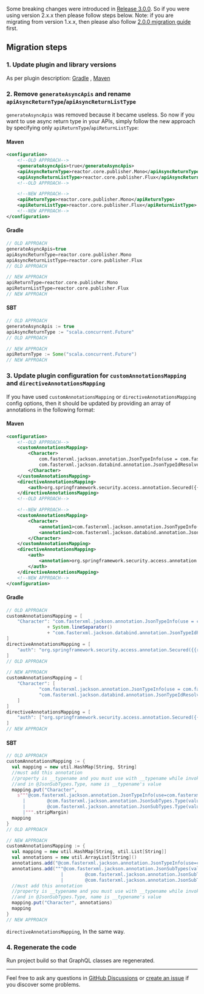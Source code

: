 Some breaking changes were introduced
in [Release 3.0.0](https://github.com/kobylynskyi/graphql-java-codegen/releases/tag/v3.0.0). So if you were using
version 2.x.x then please follow steps below. Note: if you are migrating from version 1.x.x, then please also
follow [2.0.0 migration guide](migration-to-2.0.0.md) first.

## Migration steps

### 1. Update plugin and library versions

As per plugin description: [Gradle](https://github.com/kobylynskyi/graphql-java-codegen/tree/main/plugins/gradle)
, [Maven](https://github.com/kobylynskyi/graphql-java-codegen/tree/main/plugins/maven)

### 2. Remove `generateAsyncApis` and rename `apiAsyncReturnType`/`apiAsyncReturnListType`

`generateAsyncApis` was removed because it became useless. So now if you want to use async return type in your APIs,
simply follow the new approach by specifying only `apiReturnType`/`apiReturnListType`:

#### Maven

```xml
<configuration>
    <!--OLD APPROACH-->
    <generateAsyncApis>true</generateAsyncApis>
    <apiAsyncReturnType>reactor.core.publisher.Mono</apiAsyncReturnType>
    <apiAsyncReturnListType>reactor.core.publisher.Flux</apiAsyncReturnListType>
    <!--OLD APPROACH-->

    <!--NEW APPROACH-->
    <apiReturnType>reactor.core.publisher.Mono</apiReturnType>
    <apiReturnListType>reactor.core.publisher.Flux</apiReturnListType>
    <!--NEW APPROACH-->
</configuration>
```

#### Gradle

```groovy
// OLD APPROACH
generateAsyncApis=true
apiAsyncReturnType=reactor.core.publisher.Mono
apiAsyncReturnListType=reactor.core.publisher.Flux
// OLD APPROACH

// NEW APPROACH
apiReturnType=reactor.core.publisher.Mono
apiReturnListType=reactor.core.publisher.Flux
// NEW APPROACH
```

#### SBT

```sbt
// OLD APPROACH
generateAsyncApis := true
apiAsyncReturnType := "scala.concurrent.Future"
// OLD APPROACH

// NEW APPROACH
apiReturnType := Some("scala.concurrent.Future")
// NEW APPROACH
```

### 3. Update plugin configuration for `customAnnotationsMapping` and `directiveAnnotationsMapping`

If you have used `customAnnotationsMapping` or `directiveAnnotationsMapping` config options, then it should be updated
by providing an array of annotations in the following format:

#### Maven

```xml
<configuration>
    <!--OLD APPROACH-->
    <customAnnotationsMapping>
        <Character>
            com.fasterxml.jackson.annotation.JsonTypeInfo(use = com.fasterxml.jackson.annotation.JsonTypeInfo.Id.NAME, property = "__typename")
            com.fasterxml.jackson.databind.annotation.JsonTypeIdResolver(io.github.kobylynskyi.order.external.starwars.CharacterTypeResolver.class)
        </Character>
    </customAnnotationsMapping>
    <directiveAnnotationsMapping>
        <auth>org.springframework.security.access.annotation.Secured({{roles}})</auth>
    </directiveAnnotationsMapping>
    <!--OLD APPROACH-->

    <!--NEW APPROACH-->
    <customAnnotationsMapping>
        <Character>
            <annotation1>com.fasterxml.jackson.annotation.JsonTypeInfo(use = com.fasterxml.jackson.annotation.JsonTypeInfo.Id.NAME, property = "__typename")</annotation1>
            <annotation2>com.fasterxml.jackson.databind.annotation.JsonTypeIdResolver(io.github.kobylynskyi.order.external.starwars.CharacterTypeResolver.class)</annotation2>
        </Character>
    </customAnnotationsMapping>
    <directiveAnnotationsMapping>
        <auth>
            <annotation>org.springframework.security.access.annotation.Secured({{roles}})</annotation>
        </auth>
    </directiveAnnotationsMapping>
    <!--NEW APPROACH-->
</configuration>
```

#### Gradle

```groovy
// OLD APPROACH
customAnnotationsMapping = [
    "Character": "com.fasterxml.jackson.annotation.JsonTypeInfo(use = com.fasterxml.jackson.annotation.JsonTypeInfo.Id.NAME, property = \"__typename\")"
               + System.lineSeparator()
               + "com.fasterxml.jackson.databind.annotation.JsonTypeIdResolver(io.github.kobylynskyi.order.external.starwars.CharacterTypeResolver.class)"
]
directiveAnnotationsMapping = [
    "auth": "org.springframework.security.access.annotation.Secured({{roles}})"
]
// OLD APPROACH

// NEW APPROACH
customAnnotationsMapping = [
    "Character": [
            "com.fasterxml.jackson.annotation.JsonTypeInfo(use = com.fasterxml.jackson.annotation.JsonTypeInfo.Id.NAME, property = \"__typename\")",
            "com.fasterxml.jackson.databind.annotation.JsonTypeIdResolver(io.github.kobylynskyi.order.external.starwars.CharacterTypeResolver.class)"
    ]
]
directiveAnnotationsMapping = [
    "auth": ["org.springframework.security.access.annotation.Secured({{roles}})"]
]
// NEW APPROACH
```

#### SBT

```sbt
// OLD APPROACH
customAnnotationsMapping := {
  val mapping = new util.HashMap[String, String]
  //must add this annotation
  //property is __typename and you must use with __typename while invoke, like new CharacterResponseProjection().id().name().typename()
  //and in @JsonSubTypes.Type, name is __typename's value
  mapping.put("Character",
    s"""@com.fasterxml.jackson.annotation.JsonTypeInfo(use=com.fasterxml.jackson.annotation.JsonTypeInfo.Id.NAME, include=com.fasterxml.jackson.annotation.JsonTypeInfo.As.PROPERTY,property = "__typename")${System.lineSeparator()}@com.fasterxml.jackson.annotation.JsonSubTypes(value = {
      |        @com.fasterxml.jackson.annotation.JsonSubTypes.Type(value = HumanDO.class, name = "Human"),
      |        @com.fasterxml.jackson.annotation.JsonSubTypes.Type(value = DroidDO.class, name = "Droid")})
      |""".stripMargin)
  mapping
}
// OLD APPROACH

// NEW APPROACH
customAnnotationsMapping := {
  val mapping = new util.HashMap[String, util.List[String]]
  val annotations = new util.ArrayList[String]()
  annotations.add("@com.fasterxml.jackson.annotation.JsonTypeInfo(use=com.fasterxml.jackson.annotation.JsonTypeInfo.Id.NAME, include=com.fasterxml.jackson.annotation.JsonTypeInfo.As.PROPERTY,property = \"__typename\")")
  annotations.add("""@com.fasterxml.jackson.annotation.JsonSubTypes(value = {
                    |        @com.fasterxml.jackson.annotation.JsonSubTypes.Type(value = HumanDO.class, name = "Human"),
                    |        @com.fasterxml.jackson.annotation.JsonSubTypes.Type(value = DroidDO.class, name = "Droid")})""".stripMargin)
  //must add this annotation
  //property is __typename and you must use with __typename while invoke, like new CharacterResponseProjection().id().name().typename()
  //and in @JsonSubTypes.Type, name is __typename's value
  mapping.put("Character", annotations)
  mapping
}
// NEW APPROACH
```

`directiveAnnotationsMapping`, In the same way.

### 4. Regenerate the code

Run project build so that GraphQL classes are regenerated.


---

Feel free to ask any questions in [GitHub Discussions](https://github.com/kobylynskyi/graphql-java-codegen/discussions)
or [create an issue](https://github.com/kobylynskyi/graphql-java-codegen/issues) if you discover some problems.
